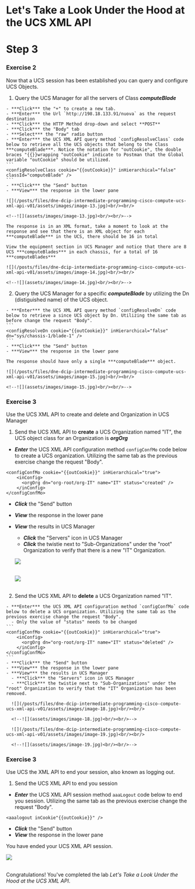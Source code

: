 # Let's Take a Look Under the Hood at the UCS XML API

# Step 3

### Exercise 2

Now that a UCS session has been established you can query and configure UCS Objects.

  1. Query the UCS Manager for all the servers of Class ***computeBlade***

    - ***Click*** the "+" to create a new tab.
    - ***Enter*** the Url `http://198.18.133.91/nuova` as the request destination
    - ***Click*** the HTTP Method drop-down and select **POST**
    - ***Click*** the "Body" tab
    - ***Select*** the "raw" radio button
    - ***Enter*** the UCS XML API query method `configResolveClass` code below to retrieve all the UCS objects that belong to the Class ***computeBlade***. Notice the notation for "outCookie", the double braces "{{}}wrapping "outCookie" indicate to Postman that the Global variable "outCookie" should be utilized.
    ```
    <configResolveClass cookie="{{outCookie}}" inHierarchical="false" classId="computeBlade" />
    ```
    - ***Click*** the "Send" button
    - ***View*** the response in the lower pane

    ![](/posts/files/dne-dcip-intermediate-programming-cisco-compute-ucs-xml-api-v01/assets/images/image-13.jpg)<br/><br/>

    <!--![](assets/images/image-13.jpg)<br/><br/>-->

    The response is in an XML format, take a moment to look at the response and see that there is an XML object for each ***computeBlade*** in the UCS, there should be 16 in total

    View the equipment section in UCS Manager and notice that there are 8 UCS ***computeBlades*** in each chassis, for a total of 16 ***computeBlades***

    ![](/posts/files/dne-dcip-intermediate-programming-cisco-compute-ucs-xml-api-v01/assets/images/image-14.jpg)<br/><br/>

    <!--![](assets/images/image-14.jpg)<br/><br/>-->

  2. Query the UCS Manager for a specific ***computeBlade*** by utilizing the Dn (distiguished name) of the UCS object.

    - ***Enter*** the UCS XML API query method `configResolveDn` code below to retrieve a since UCS object by Dn. Utilizing the same tab as before change the request "Body".
    ```
    <configResolveDn cookie="{{outCookie}}" inHierarchical="false" dn="sys/chassis-1/blade-1" />
    ```
    - ***Click*** the "Send" button
    - ***View*** the response in the lower pane

    The response should have only a single ***computeBlade*** object.

    ![](/posts/files/dne-dcip-intermediate-programming-cisco-compute-ucs-xml-api-v01/assets/images/image-15.jpg)<br/><br/>

    <!--![](assets/images/image-15.jpg)<br/><br/>-->

### Exercise 3

Use the UCS XML API to create and delete and Organization in UCS Manager

  1. Send the UCS XML API to **create** a UCS Organization named "IT", the UCS object class for an Organization is ***orgOrg***

  - ***Enter*** the UCS XML API configuration method `configConfMo` code below to create a UCS organization. Utilizing the same tab as the previous exercise change the request "Body".
  ```
  <configConfMo cookie="{{outCookie}}" inHierarchical="true">
      <inConfig>
        <orgOrg dn="org-root/org-IT" name="IT" status="created" />
      </inConfig>
  </configConfMo>
  ```
  - ***Click*** the "Send" button
  - ***View*** the response in the lower pane
  - ***View*** the results in UCS Manager
    - ***Click*** the "Servers" icon in UCS Manager
    - ***Click*** the twistie next to "Sub-Organizations" under the "root" Organization to verify that there is a new "IT" Organization.

    ![](/posts/files/dne-dcip-intermediate-programming-cisco-compute-ucs-xml-api-v01/assets/images/image-16.jpg)<br/><br/>

    <!--![](assets/images/image-16.jpg)<br/><br/>-->

    ![](/posts/files/dne-dcip-intermediate-programming-cisco-compute-ucs-xml-api-v01/assets/images/image-17.jpg)<br/><br/>

    <!--![](assets/images/image-17.jpg)<br/><br/>-->

  2. Send the UCS XML API to **delete** a UCS Organization named "IT".

    - ***Enter*** the UCS XML API configuration method `configConfMo` code below to delete a UCS organization. Utilizing the same tab as the previous exercise change the request "Body".
      - Only the value of "status" needs to be changed
    ```
    <configConfMo cookie="{{outCookie}}" inHierarchical="true">
        <inConfig>
          <orgOrg dn="org-root/org-IT" name="IT" status="deleted" />
        </inConfig>
    </configConfMo>
    ```
    - ***Click*** the "Send" button
    - ***View*** the response in the lower pane
    - ***View*** the results in UCS Manager
      - ***Click*** the "Servers" icon in UCS Manager
      - ***Click*** the twistie next to "Sub-Organizations" under the "root" Organization to verify that the "IT" Organization has been removed.

      ![](/posts/files/dne-dcip-intermediate-programming-cisco-compute-ucs-xml-api-v01/assets/images/image-18.jpg)<br/><br/>

      <!--![](assets/images/image-18.jpg)<br/><br/>-->

      ![](/posts/files/dne-dcip-intermediate-programming-cisco-compute-ucs-xml-api-v01/assets/images/image-19.jpg)<br/><br/>

      <!--![](assets/images/image-19.jpg)<br/><br/>-->

### Exercise 3

Use UCS the XML API to end your session, also known as logging out.

  1. Send the UCS XML API to end you session

  - ***Enter*** the UCS XML API session method `aaaLogout` code below to end you session. Utilizing the same tab as the previous exercise change the request "Body".
  ```
  <aaalogout inCookie"{{outCookie}}" />
  ```
  - ***Click*** the "Send" button
  - ***View*** the response in the lower pane

  You have ended your UCS XML API session.

  ![](/posts/files/dne-dcip-intermediate-programming-cisco-compute-ucs-xml-api-v01/assets/images/image-20.jpg)<br/><br/>

  <!--![](assets/images/image-20.jpg)<br/><br/>-->

Congratulations! You've completed the lab *Let's Take a Look Under the Hood at the UCS XML API*.
